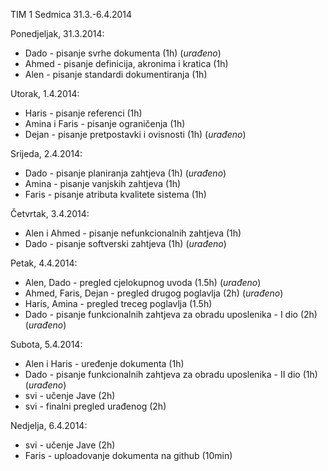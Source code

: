 TIM 1
Sedmica 31.3.-6.4.2014

Ponedjeljak, 31.3.2014:
- Dado - pisanje svrhe dokumenta (1h) (_urađeno_)
- Ahmed - pisanje definicija, akronima i kratica (1h)
- Alen - pisanje standardi dokumentiranja (1h)

Utorak, 1.4.2014:
- Haris - pisanje referenci (1h)
- Amina i Faris - pisanje ograničenja (1h)
- Dejan - pisanje pretpostavki i ovisnosti (1h) (_urađeno_)

Srijeda, 2.4.2014:
- Dado - pisanje planiranja zahtjeva (1h) (_urađeno_)
- Amina - pisanje vanjskih zahtjeva (1h)
- Faris - pisanje atributa kvalitete sistema (1h)

Četvrtak, 3.4.2014:
- Alen i Ahmed - pisanje nefunkcionalnih zahtjeva (1h)
- Dado - pisanje softverski zahtjeva (1h) (_urađeno_)

Petak, 4.4.2014:
- Alen, Dado - pregled cjelokupnog uvoda (1.5h) (_urađeno_)
- Ahmed, Faris, Dejan - pregled drugog poglavlja (2h) (_urađeno_)
- Haris, Amina - pregled treceg poglavlja (1.5h)
- Dado - pisanje funkcionalnih zahtjeva za obradu uposlenika - I dio (2h) (_urađeno_)

Subota, 5.4.2014:
- Alen i Haris - uređenje dokumenta (1h)
- Dado - pisanje funkcionalnih zahtjeva za obradu uposlenika - II dio (1h) (_urađeno_)
- svi - učenje Jave (2h)
- svi - finalni pregled urađenog (2h)

Nedjelja, 6.4.2014:
- svi - učenje Jave (2h)
- Faris - uploadovanje dokumenta na github (10min)